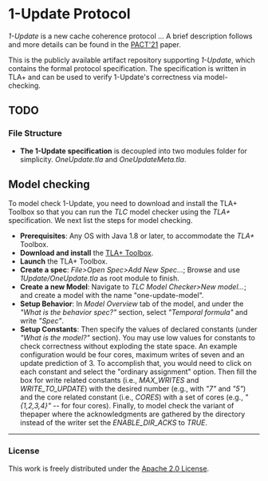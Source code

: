 # 1-Update Protocol

*1-Update* is a new cache coherence protocol ... A brief description follows and more details can be found in the [PACT'21](http://pact21.snu.ac.kr/) paper. 

This is the publicly available artifact repository supporting *1-Update*, which contains the formal protocol specification. The specification is written in TLA+ and can be used to verify 1-Update's correctness via model-checking.

TODO
---- 

### File Structure
* __The 1-Update specification__ is decoupled into two modules folder for simplicity. *OneUpdate.tla* and *OneUpdateMeta.tla*.

## Model checking
To model check 1-Update, you need to download and install the TLA+ Toolbox so that you can run the *TLC* model checker using the *TLA+* specification. We next list the steps for model checking.
* __Prerequisites__: Any OS with Java 1.8 or later, to accommodate the *TLA+* Toolbox.
* __Download and install__ the [TLA+ Toolbox](https://lamport.azurewebsites.net/tla/toolbox.html).
* __Launch__ the TLA+ Toolbox.
* __Create a spec__: *File>Open Spec>Add New Spec...*; Browse and use *1Update/OneUpdate.tla* as root module to finish.
* __Create a new Model__: Navigate to *TLC Model Checker>New model...*; and create a model with the name "one-update-model".
* __Setup Behavior__: In *Model Overview* tab of the model, and under the *"What is the behavior spec?"* section, select *"Temporal formula"* and write *"Spec"*.
* __Setup Constants__: Then specify the values of declared constants (under *"What is the model?"* section). You may use low values for constants to check correctness without exploding the state space. An example configuration would be four cores, maximum writes of seven and an update prediction of 3. To accomplish that, you would need to click on each constant and select the "ordinary assignment" option. Then fill the box for write related constants (i.e., *MAX_WRITES* and *WRITE_TO_UPDATE*) with the desired number (e.g., with *"7"* and *"5"*) and the core related constant (i.e., *CORES*) with a set of cores (e.g., *"{1,2,3,4}"* -- for four cores). Finally, to model check the variant of thepaper where the acknowledgments are gathered by the directory instead of the writer set the *ENABLE_DIR_ACKS* to *TRUE*.

----
### License
This work is freely distributed under the [Apache 2.0 License](https://www.apache.org/licenses/LICENSE-2.0 "Apache 2.0").  


